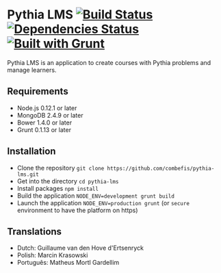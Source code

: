 # Pythia LMS [![Build Status](https://travis-ci.org/pythia-project/pythia-lms.svg?branch=master)](https://travis-ci.org/pythia-project/pythia-lms) [![Dependencies Status](https://david-dm.org/pythia-project/pythia-lms.svg)](https://david-dm.org/) [![Built with Grunt](https://cdn.gruntjs.com/builtwith.png)](http://gruntjs.com/)

Pythia LMS is an application to create courses with Pythia problems and manage learners.

## Requirements

- Node.js 0.12.1 or later
- MongoDB 2.4.9 or later
- Bower 1.4.0 or later
- Grunt 0.1.13 or later

## Installation

- Clone the repository
  `git clone https://github.com/combefis/pythia-lms.git`
- Get into the directory
  `cd pythia-lms`
- Install packages
  `npm install`
- Build the application
  `NODE_ENV=development grunt build`
- Launch the application
  `NODE_ENV=production grunt` (or `secure` environment to have the platform on https)

## Translations

- Dutch: Guillaume van den Hove d'Ertsenryck
- Polish: Marcin Krasowski
- Português: Matheus Mortl Gardellim